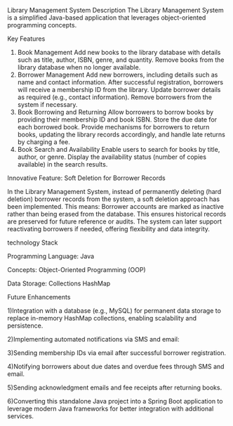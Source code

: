 Library Management System
Description
The Library Management System is a simplified Java-based application that leverages object-oriented programming concepts.

Key Features
1. Book Management
Add new books to the library database with details such as title, author, ISBN, genre, and quantity.
Remove books from the library database when no longer available.
2. Borrower Management
Add new borrowers, including details such as name and contact information. After successful registration, borrowers will receive a membership ID from the library.
Update borrower details as required (e.g., contact information).
Remove borrowers from the system if necessary.
3. Book Borrowing and Returning
Allow borrowers to borrow books by providing their membership ID and book ISBN.
Store the due date for each borrowed book.
Provide mechanisms for borrowers to return books, updating the library records accordingly, and handle late returns by charging a fee.
4. Book Search and Availability
Enable users to search for books by title, author, or genre.
Display the availability status (number of copies available) in the search results.



Innovative Feature: Soft Deletion for Borrower Records

In the Library Management System, instead of permanently deleting (hard deletion) borrower records from the system, a soft deletion approach has been implemented. This means:
Borrower accounts are marked as inactive rather than being erased from the database.
This ensures historical records are preserved for future reference or audits.
The system can later support reactivating borrowers if needed, offering flexibility and data integrity.


technology Stack

Programming Language: Java

Concepts: Object-Oriented Programming (OOP)

Data Storage: Collections  HashMap

Future Enhancements

1)Integration with a database (e.g., MySQL) for permanent data storage to replace in-memory HashMap collections, enabling scalability and persistence.

2)Implementing automated notifications via SMS and email:

3)Sending membership IDs via email after successful borrower registration.

4)Notifying borrowers about due dates and overdue fees through SMS and email.

5)Sending acknowledgment emails and fee receipts after returning books.

6)Converting this standalone Java project into a Spring Boot application to leverage modern Java frameworks for better integration with additional services.

